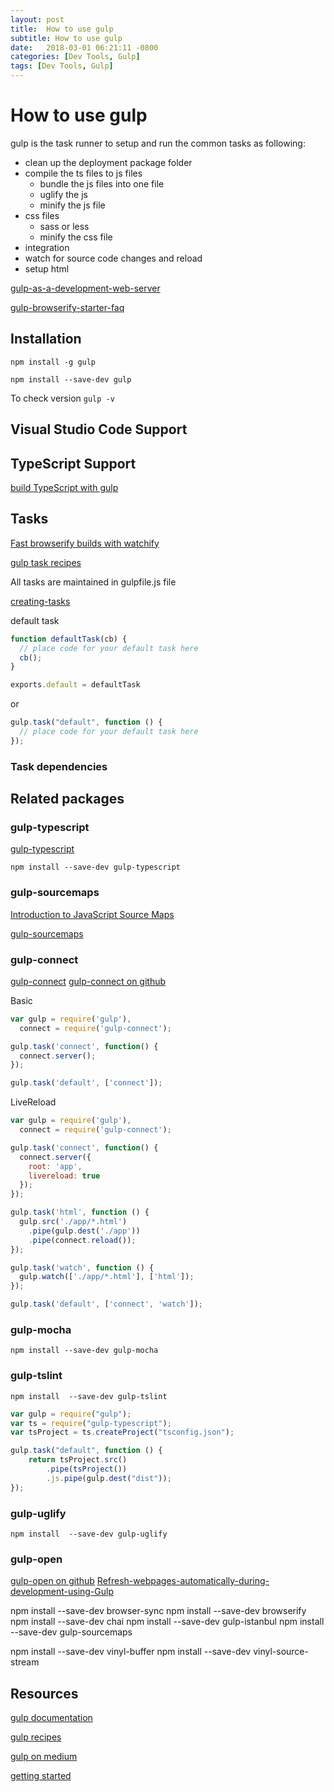 ```yaml
---
layout: post
title:  How to use gulp
subtitle: How to use gulp
date:   2018-03-01 06:21:11 -0800
categories: [Dev Tools, Gulp]
tags: [Dev Tools, Gulp]
---
```

# How to use gulp

gulp is the task runner to setup and run the common tasks as following:

* clean up the deployment package folder
* compile the ts files to js files
  * bundle the js files into one file
  * uglify the js
  * minify the js file
* css files
  * sass or less
  * minify the css file
* integration
* watch for source code changes and reload
* setup html

[gulp-as-a-development-web-server](https://code.tutsplus.com/tutorials/gulp-as-a-development-web-server--cms-20903)

[gulp-browserify-starter-faq](https://www.viget.com/articles/gulp-browserify-starter-faq/)

## Installation

`npm install -g gulp`

`npm install --save-dev gulp`

To check version
`gulp -v`

## Visual Studio Code Support

## TypeScript Support

[build TypeScript with gulp](http://www.typescriptlang.org/docs/handbook/gulp.html)

## Tasks

[Fast browserify builds with watchify](https://github.com/gulpjs/gulp/blob/master/docs/recipes/fast-browserify-builds-with-watchify.md)

[gulp task recipes](https://gulpjs.org/recipes/running-tasks-in-series.html)

All tasks are maintained in gulpfile.js file

[creating-tasks](https://gulpjs.com/docs/en/getting-started/creating-tasks)

default task

```js
function defaultTask(cb) {
  // place code for your default task here
  cb();
}

exports.default = defaultTask
```

or

```js
gulp.task("default", function () {
  // place code for your default task here
});
```

### Task dependencies

## Related packages

### gulp-typescript

[gulp-typescript](https://www.npmjs.com/package/gulp-typescript)

`npm install --save-dev gulp-typescript`

### gulp-sourcemaps

[Introduction to JavaScript Source Maps](https://www.html5rocks.com/en/tutorials/developertools/sourcemaps/)

[gulp-sourcemaps](https://www.npmjs.com/package/gulp-sourcemaps)

### gulp-connect

[gulp-connect](https://www.npmjs.com/package/gulp-connect)
[gulp-connect on github](https://github.com/AveVlad/gulp-connect)

Basic

```js
var gulp = require('gulp'),
  connect = require('gulp-connect');

gulp.task('connect', function() {
  connect.server();
});

gulp.task('default', ['connect']);
```

LiveReload

```js
var gulp = require('gulp'),
  connect = require('gulp-connect');

gulp.task('connect', function() {
  connect.server({
    root: 'app',
    livereload: true
  });
});

gulp.task('html', function () {
  gulp.src('./app/*.html')
    .pipe(gulp.dest('./app'))
    .pipe(connect.reload());
});

gulp.task('watch', function () {
  gulp.watch(['./app/*.html'], ['html']);
});

gulp.task('default', ['connect', 'watch']);
```

### gulp-mocha

`npm install --save-dev gulp-mocha`

### gulp-tslint

`npm install  --save-dev gulp-tslint`

```js
var gulp = require("gulp");
var ts = require("gulp-typescript");
var tsProject = ts.createProject("tsconfig.json");

gulp.task("default", function () {
    return tsProject.src()
        .pipe(tsProject())
        .js.pipe(gulp.dest("dist"));
});
```

### gulp-uglify

`npm install  --save-dev gulp-uglify`

### gulp-open

[gulp-open on github](https://github.com/stevelacy/gulp-open)
[Refresh-webpages-automatically-during-development-using-Gulp](http://www.codeblocq.com/2015/11/Refresh-webpages-automatically-during-development-using-Gulp/)

npm install  --save-dev browser-sync
npm install  --save-dev browserify
npm install  --save-dev chai
npm install  --save-dev gulp-istanbul
npm install  --save-dev gulp-sourcemaps

npm install  --save-dev vinyl-buffer
npm install  --save-dev vinyl-source-stream

## Resources

[gulp documentation](https://gulpjs.com/)

[gulp recipes](https://gulpjs.org/recipes/)

[gulp on medium](https://medium.com/gulpjs)

[getting started](https://semaphoreci.com/community/tutorials/getting-started-with-gulp-js)